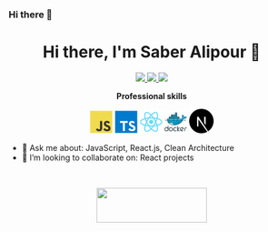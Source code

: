 ### Hi there 👋

<!--
**saberap/saberap** is a ✨ _special_ ✨ repository because its `README.md` (this file) appears on your GitHub profile.

Here are some ideas to get you started:

- 🔭 I’m currently working on ...
- 🌱 I’m currently learning ...
- 👯 I’m looking to collaborate on ...
- 🤔 I’m looking for help with ...
- 💬 Ask me about ...
- 📫 How to reach me: ...
- 😄 Pronouns: ...
- ⚡ Fun fact: ...
-->

<h1 align="center">Hi there, I'm Saber Alipour 👋</h1>

<p align="center">
 <a href="https://linkedin.com/in/saberap" target="_blank">
  <img src="https://img.icons8.com/fluent/48/000000/linkedin.png" />
 </a>
  
 <a href="https://twitter.com/saberappp" target="_blank">
  <img src="https://img.icons8.com/fluent/48/000000/twitter.png" />
 </a>
 
 <a href="https://alipournet.medium.com" target="_blank">
  <img src="https://img.icons8.com/ios-filled/50/null/medium-logo.png" />
 </a>
</p>

<p align="center"> 
 <strong>
  Professional skills
  </strong>
</p>

<p align="center"> 
  <img src="https://raw.githubusercontent.com/devicons/devicon/master/icons/javascript/javascript-original.svg" alt="JavaScript" width="40" height="40" />
  <img src="https://raw.githubusercontent.com/devicons/devicon/master/icons/typescript/typescript-original.svg" alt="TypeScript" width="40" height="40" />
  <img src="https://raw.githubusercontent.com/devicons/devicon/master/icons/react/react-original.svg" alt="React" width="40" height="40" />
  <img src="https://raw.githubusercontent.com/devicons/devicon/master/icons/docker/docker-original-wordmark.svg" alt="docker" width="40" height="40" />
  <img src="https://raw.githubusercontent.com/devicons/devicon/master/icons/nextjs/nextjs-original.svg" alt="Nextjs" width="43" height="43" />
</p>

- 💬 Ask me about: JavaScript, React.js, Clean Architecture
- 👯 I’m looking to collaborate on: React projects

</br>

<p align="center">
 <a href="https://www.buymeacoffee.com/saberap" target="_blank">
  <img src="https://cdn.buymeacoffee.com/buttons/v2/default-orange.png" height="61" width="194" />
 </a>
</p>
